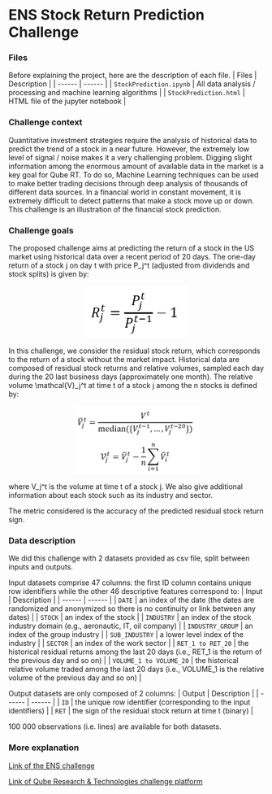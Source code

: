 # ENS Stock Return Prediction Challenge

### Files
Before explaining the project, here are the description of each file. 
| Files | Description |
| ------ | ------ |
| `StockPrediction.ipynb` | All data analysis / processing and machine learning algorithms |
| `StockPrediction.html` | HTML file of the jupyter notebook |

### Challenge context
Quantitative investment strategies require the analysis of historical data to predict the trend of a stock in a near future. However, the extremely low level of signal / noise makes it a very challenging problem. Digging slight information among the enormous amount of available data in the market is a key goal for Qube RT. To do so, Machine Learning techniques can be used to make better trading decisions through deep analysis of thousands of different data sources. In a financial world in constant movement, it is extremely difficult to detect patterns that make a stock move up or down. This challenge is an illustration of the financial stock prediction.

### Challenge goals
The proposed challenge aims at predicting the return of a stock in the US market using historical data over a recent period of 20 days. The one-day return of a stock j on day t with price P_j^t (adjusted from dividends and stock splits) is given by:

<p align="center">
  <img src="https://github.com/lbenbaccar/ENS-Challenge-Stock-Return-Prediction/blob/main/formula1.PNG" alt="formula1" width="200"/>
</p>

In this challenge, we consider the residual stock return, which corresponds to the return of a stock without the market impact. Historical data are composed of residual stock returns and relative volumes, sampled each day during the 20 last business days (approximately one month). The relative volume \mathcal{V}_j^t at time t of a stock j among the n stocks is defined by:

<p align="center">
  <img src="https://github.com/lbenbaccar/ENS-Challenge-Stock-Return-Prediction/blob/main/formula2.PNG" alt="formula2" width="250"/>
</p>

where V_j^t is the volume at time t of a stock j. We also give additional information about each stock such as its industry and sector.

The metric considered is the accuracy of the predicted residual stock return sign.

### Data description
We did this challenge with 2 datasets provided as csv file, split between inputs and outputs.

Input datasets comprise 47 columns: the first ID column contains unique row identifiers while the other 46 descriptive features correspond to:
| Input | Description |
| ------ | ------ |
| `DATE` | an index of the date (the dates are randomized and anonymized so there is no continuity or link between any dates) |
| `STOCK` | an index of the stock |
| `INDUSTRY` | an index of the stock industry domain (e.g., aeronautic, IT, oil company) |
| `INDUSTRY_GROUP` | an index of the group industry |
| `SUB_INDUSTRY` | a lower level index of the industry |
| `SECTOR` | an index of the work sector |
| `RET_1 to RET_20` | the historical residual returns among the last 20 days (i.e., RET_1 is the return of the previous day and so on) |
| `VOLUME_1 to VOLUME_20` | the historical relative volume traded among the last 20 days (i.e., VOLUME_1 is the relative volume of the previous day and so on) |

Output datasets are only composed of 2 columns:
| Output | Description |
| ------ | ------ |
| `ID` | the unique row identifier (corresponding to the input identifiers) |
| `RET` | the sign of the residual stock return at time t (binary) |

100 000 observations (i.e. lines) are available for both datasets.

### More explanation
[Link of the ENS challenge](https://challengedata.ens.fr/challenges/23)

[Link of Qube Research & Technologies challenge platform](https://challengedata.qube-rt.com/)
